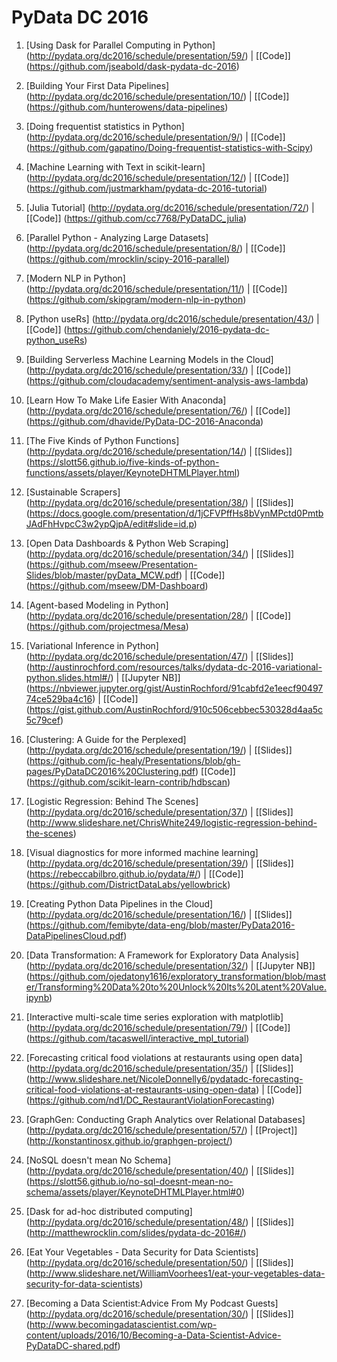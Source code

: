 # PyData DC 2016

1. [Using Dask for Parallel Computing in Python] (http://pydata.org/dc2016/schedule/presentation/59/) | [[Code]] (https://github.com/jseabold/dask-pydata-dc-2016)

2. [Building Your First Data Pipelines] (http://pydata.org/dc2016/schedule/presentation/10/) | [[Code]] (https://github.com/hunterowens/data-pipelines)

3. [Doing frequentist statistics in Python] (http://pydata.org/dc2016/schedule/presentation/9/) | [[Code]] (https://github.com/gapatino/Doing-frequentist-statistics-with-Scipy)

4. [Machine Learning with Text in scikit-learn] (http://pydata.org/dc2016/schedule/presentation/12/)  | [[Code]] (https://github.com/justmarkham/pydata-dc-2016-tutorial)

5. [Julia Tutorial] (http://pydata.org/dc2016/schedule/presentation/72/) | [[Code]] (https://github.com/cc7768/PyDataDC_julia)

6. [Parallel Python - Analyzing Large Datasets] (http://pydata.org/dc2016/schedule/presentation/8/) |  [[Code]] (https://github.com/mrocklin/scipy-2016-parallel)

7. [Modern NLP in Python] (http://pydata.org/dc2016/schedule/presentation/11/) | [[Code]] (https://github.com/skipgram/modern-nlp-in-python)

8. [Python useRs] (http://pydata.org/dc2016/schedule/presentation/43/) | [[Code]] (https://github.com/chendaniely/2016-pydata-dc-python_useRs)

9. [Building Serverless Machine Learning Models in the Cloud] (http://pydata.org/dc2016/schedule/presentation/33/) | [[Code]] (https://github.com/cloudacademy/sentiment-analysis-aws-lambda)

10. [Learn How To Make Life Easier With Anaconda] (http://pydata.org/dc2016/schedule/presentation/76/) | [[Code]] (https://github.com/dhavide/PyData-DC-2016-Anaconda)

11. [The Five Kinds of Python Functions] (http://pydata.org/dc2016/schedule/presentation/14/) | [[Slides]] (https://slott56.github.io/five-kinds-of-python-functions/assets/player/KeynoteDHTMLPlayer.html) 

12. [Sustainable Scrapers] (http://pydata.org/dc2016/schedule/presentation/38/) | [[Slides]] (https://docs.google.com/presentation/d/1jCFVPffHs8bVynMPctd0PmtbJAdFhHvpcC3w2ypQjpA/edit#slide=id.p)

13. [Open Data Dashboards & Python Web Scraping] (http://pydata.org/dc2016/schedule/presentation/34/) | [[Slides]] (https://github.com/mseew/Presentation-Slides/blob/master/pyData_MCW.pdf) | [[Code]] (https://github.com/mseew/DM-Dashboard)

14. [Agent-based Modeling in Python] (http://pydata.org/dc2016/schedule/presentation/28/) | [[Code]] (https://github.com/projectmesa/Mesa)

15. [Variational Inference in Python] (http://pydata.org/dc2016/schedule/presentation/47/) | [[Slides]] (http://austinrochford.com/resources/talks/dydata-dc-2016-variational-python.slides.html#/) | [[Jupyter NB]] (https://nbviewer.jupyter.org/gist/AustinRochford/91cabfd2e1eecf9049774ce529ba4c16) | [[Code]] (https://gist.github.com/AustinRochford/910c506cebbec530328d4aa5c5c79cef)

16. [Clustering: A Guide for the Perplexed] (http://pydata.org/dc2016/schedule/presentation/19/) | [[Slides]] (https://github.com/jc-healy/Presentations/blob/gh-pages/PyDataDC2016%20Clustering.pdf) [[Code]] (https://github.com/scikit-learn-contrib/hdbscan)

17. [Logistic Regression: Behind The Scenes] (http://pydata.org/dc2016/schedule/presentation/37/) | [[Slides]] (http://www.slideshare.net/ChrisWhite249/logistic-regression-behind-the-scenes) 

18. [Visual diagnostics for more informed machine learning] (http://pydata.org/dc2016/schedule/presentation/39/) | [[Slides]] (https://rebeccabilbro.github.io/pydata/#/) | [[Code]] (https://github.com/DistrictDataLabs/yellowbrick)

19. [Creating Python Data Pipelines in the Cloud] (http://pydata.org/dc2016/schedule/presentation/16/) | [[Slides]] (https://github.com/femibyte/data-eng/blob/master/PyData2016-DataPipelinesCloud.pdf)

20. [Data Transformation: A Framework for Exploratory Data Analysis] (http://pydata.org/dc2016/schedule/presentation/32/) | [[Jupyter NB]] (https://github.com/ojedatony1616/exploratory_transformation/blob/master/Transforming%20Data%20to%20Unlock%20Its%20Latent%20Value.ipynb)

21. [Interactive multi-scale time series exploration with matplotlib] (http://pydata.org/dc2016/schedule/presentation/79/) | [[Code]] (https://github.com/tacaswell/interactive_mpl_tutorial)

22. [Forecasting critical food violations at restaurants using open data] (http://pydata.org/dc2016/schedule/presentation/35/) | [[Slides]] (http://www.slideshare.net/NicoleDonnelly6/pydatadc-forecasting-critical-food-violations-at-restaurants-using-open-data) | [[Code]] (https://github.com/nd1/DC_RestaurantViolationForecasting)

23. [GraphGen: Conducting Graph Analytics over Relational Databases] (http://pydata.org/dc2016/schedule/presentation/57/) | [[Project]] (http://konstantinosx.github.io/graphgen-project/)

24. [NoSQL doesn't mean No Schema] (http://pydata.org/dc2016/schedule/presentation/40/) | [[Slides]] (https://slott56.github.io/no-sql-doesnt-mean-no-schema/assets/player/KeynoteDHTMLPlayer.html#0)

25. [Dask for ad-hoc distributed computing] (http://pydata.org/dc2016/schedule/presentation/48/) | [[Slides]] (http://matthewrocklin.com/slides/pydata-dc-2016#/)

26. [Eat Your Vegetables - Data Security for Data Scientists] (http://pydata.org/dc2016/schedule/presentation/50/) | [[Slides]] (http://www.slideshare.net/WilliamVoorhees1/eat-your-vegetables-data-security-for-data-scientists)

27. [Becoming a Data Scientist:Advice From My Podcast Guests] (http://pydata.org/dc2016/schedule/presentation/30/) | [[Slides]] (http://www.becomingadatascientist.com/wp-content/uploads/2016/10/Becoming-a-Data-Scientist-Advice-PyDataDC-shared.pdf)
